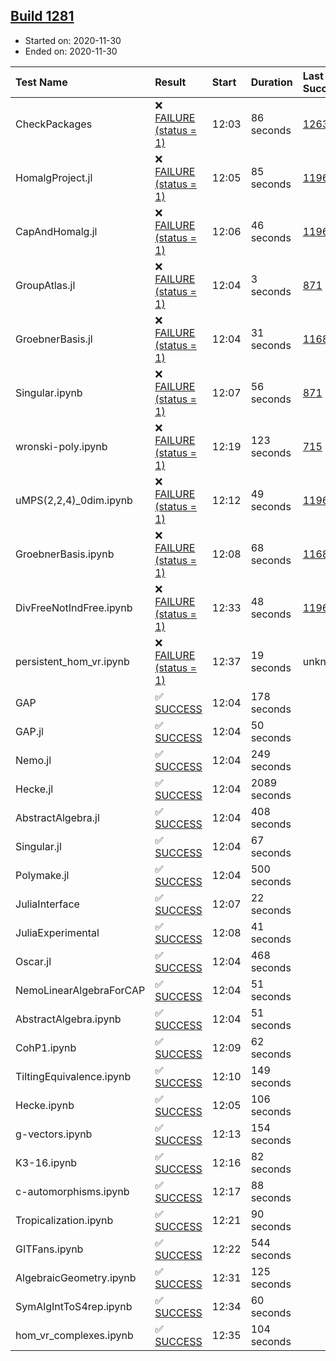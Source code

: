 ## [Build 1281](https://oscarci.mathematik.uni-kl.de/job/oscar-stable/1281/)

* Started on: 2020-11-30
* Ended on: 2020-11-30

| Test Name    | Result | Start | Duration | Last Success | First Failure |
|:-------------|:-------|:------|:---------|:-------------|:--------------|
| CheckPackages | ❌ [FAILURE (status = 1)](https://oscarci.mathematik.uni-kl.de/job/oscar-stable/1281/artifact/logs/build-1281/CheckPackages.log) | 12:03 | 86 seconds | [1263](https://oscarci.mathematik.uni-kl.de/job/oscar-stable/1263/) | [1264](https://oscarci.mathematik.uni-kl.de/job/oscar-stable/1264/) |
| HomalgProject.jl | ❌ [FAILURE (status = 1)](https://oscarci.mathematik.uni-kl.de/job/oscar-stable/1281/artifact/logs/build-1281/HomalgProject.jl.log) | 12:05 | 85 seconds | [1196](https://oscarci.mathematik.uni-kl.de/job/oscar-stable/1196/) | [1197](https://oscarci.mathematik.uni-kl.de/job/oscar-stable/1197/) |
| CapAndHomalg.jl | ❌ [FAILURE (status = 1)](https://oscarci.mathematik.uni-kl.de/job/oscar-stable/1281/artifact/logs/build-1281/CapAndHomalg.jl.log) | 12:06 | 46 seconds | [1196](https://oscarci.mathematik.uni-kl.de/job/oscar-stable/1196/) | [1197](https://oscarci.mathematik.uni-kl.de/job/oscar-stable/1197/) |
| GroupAtlas.jl | ❌ [FAILURE (status = 1)](https://oscarci.mathematik.uni-kl.de/job/oscar-stable/1281/artifact/logs/build-1281/GroupAtlas.jl.log) | 12:04 | 3 seconds | [871](https://oscarci.mathematik.uni-kl.de/job/oscar-stable/871/) | [872](https://oscarci.mathematik.uni-kl.de/job/oscar-stable/872/) |
| GroebnerBasis.jl | ❌ [FAILURE (status = 1)](https://oscarci.mathematik.uni-kl.de/job/oscar-stable/1281/artifact/logs/build-1281/GroebnerBasis.jl.log) | 12:04 | 31 seconds | [1168](https://oscarci.mathematik.uni-kl.de/job/oscar-stable/1168/) | [1169](https://oscarci.mathematik.uni-kl.de/job/oscar-stable/1169/) |
| Singular.ipynb | ❌ [FAILURE (status = 1)](https://oscarci.mathematik.uni-kl.de/job/oscar-stable/1281/artifact/logs/build-1281/Singular.ipynb.log) | 12:07 | 56 seconds | [871](https://oscarci.mathematik.uni-kl.de/job/oscar-stable/871/) | [872](https://oscarci.mathematik.uni-kl.de/job/oscar-stable/872/) |
| wronski-poly.ipynb | ❌ [FAILURE (status = 1)](https://oscarci.mathematik.uni-kl.de/job/oscar-stable/1281/artifact/logs/build-1281/wronski-poly.ipynb.log) | 12:19 | 123 seconds | [715](https://oscarci.mathematik.uni-kl.de/job/oscar-stable/715/) | [716](https://oscarci.mathematik.uni-kl.de/job/oscar-stable/716/) |
| uMPS(2,2,4)_0dim.ipynb | ❌ [FAILURE (status = 1)](https://oscarci.mathematik.uni-kl.de/job/oscar-stable/1281/artifact/logs/build-1281/uMPS-2-2-4-_0dim.ipynb.log) | 12:12 | 49 seconds | [1196](https://oscarci.mathematik.uni-kl.de/job/oscar-stable/1196/) | [1197](https://oscarci.mathematik.uni-kl.de/job/oscar-stable/1197/) |
| GroebnerBasis.ipynb | ❌ [FAILURE (status = 1)](https://oscarci.mathematik.uni-kl.de/job/oscar-stable/1281/artifact/logs/build-1281/GroebnerBasis.ipynb.log) | 12:08 | 68 seconds | [1168](https://oscarci.mathematik.uni-kl.de/job/oscar-stable/1168/) | [1169](https://oscarci.mathematik.uni-kl.de/job/oscar-stable/1169/) |
| DivFreeNotIndFree.ipynb | ❌ [FAILURE (status = 1)](https://oscarci.mathematik.uni-kl.de/job/oscar-stable/1281/artifact/logs/build-1281/DivFreeNotIndFree.ipynb.log) | 12:33 | 48 seconds | [1196](https://oscarci.mathematik.uni-kl.de/job/oscar-stable/1196/) | [1197](https://oscarci.mathematik.uni-kl.de/job/oscar-stable/1197/) |
| persistent_hom_vr.ipynb | ❌ [FAILURE (status = 1)](https://oscarci.mathematik.uni-kl.de/job/oscar-stable/1281/artifact/logs/build-1281/persistent_hom_vr.ipynb.log) | 12:37 | 19 seconds | unknown | unknown |
| GAP | ✅ [SUCCESS](https://oscarci.mathematik.uni-kl.de/job/oscar-stable/1281/artifact/logs/build-1281/GAP.log) | 12:04 | 178 seconds |  |  |
| GAP.jl | ✅ [SUCCESS](https://oscarci.mathematik.uni-kl.de/job/oscar-stable/1281/artifact/logs/build-1281/GAP.jl.log) | 12:04 | 50 seconds |  |  |
| Nemo.jl | ✅ [SUCCESS](https://oscarci.mathematik.uni-kl.de/job/oscar-stable/1281/artifact/logs/build-1281/Nemo.jl.log) | 12:04 | 249 seconds |  |  |
| Hecke.jl | ✅ [SUCCESS](https://oscarci.mathematik.uni-kl.de/job/oscar-stable/1281/artifact/logs/build-1281/Hecke.jl.log) | 12:04 | 2089 seconds |  |  |
| AbstractAlgebra.jl | ✅ [SUCCESS](https://oscarci.mathematik.uni-kl.de/job/oscar-stable/1281/artifact/logs/build-1281/AbstractAlgebra.jl.log) | 12:04 | 408 seconds |  |  |
| Singular.jl | ✅ [SUCCESS](https://oscarci.mathematik.uni-kl.de/job/oscar-stable/1281/artifact/logs/build-1281/Singular.jl.log) | 12:04 | 67 seconds |  |  |
| Polymake.jl | ✅ [SUCCESS](https://oscarci.mathematik.uni-kl.de/job/oscar-stable/1281/artifact/logs/build-1281/Polymake.jl.log) | 12:04 | 500 seconds |  |  |
| JuliaInterface | ✅ [SUCCESS](https://oscarci.mathematik.uni-kl.de/job/oscar-stable/1281/artifact/logs/build-1281/JuliaInterface.log) | 12:07 | 22 seconds |  |  |
| JuliaExperimental | ✅ [SUCCESS](https://oscarci.mathematik.uni-kl.de/job/oscar-stable/1281/artifact/logs/build-1281/JuliaExperimental.log) | 12:08 | 41 seconds |  |  |
| Oscar.jl | ✅ [SUCCESS](https://oscarci.mathematik.uni-kl.de/job/oscar-stable/1281/artifact/logs/build-1281/Oscar.jl.log) | 12:04 | 468 seconds |  |  |
| NemoLinearAlgebraForCAP | ✅ [SUCCESS](https://oscarci.mathematik.uni-kl.de/job/oscar-stable/1281/artifact/logs/build-1281/NemoLinearAlgebraForCAP.log) | 12:04 | 51 seconds |  |  |
| AbstractAlgebra.ipynb | ✅ [SUCCESS](https://oscarci.mathematik.uni-kl.de/job/oscar-stable/1281/artifact/logs/build-1281/AbstractAlgebra.ipynb.log) | 12:04 | 51 seconds |  |  |
| CohP1.ipynb | ✅ [SUCCESS](https://oscarci.mathematik.uni-kl.de/job/oscar-stable/1281/artifact/logs/build-1281/CohP1.ipynb.log) | 12:09 | 62 seconds |  |  |
| TiltingEquivalence.ipynb | ✅ [SUCCESS](https://oscarci.mathematik.uni-kl.de/job/oscar-stable/1281/artifact/logs/build-1281/TiltingEquivalence.ipynb.log) | 12:10 | 149 seconds |  |  |
| Hecke.ipynb | ✅ [SUCCESS](https://oscarci.mathematik.uni-kl.de/job/oscar-stable/1281/artifact/logs/build-1281/Hecke.ipynb.log) | 12:05 | 106 seconds |  |  |
| g-vectors.ipynb | ✅ [SUCCESS](https://oscarci.mathematik.uni-kl.de/job/oscar-stable/1281/artifact/logs/build-1281/g-vectors.ipynb.log) | 12:13 | 154 seconds |  |  |
| K3-16.ipynb | ✅ [SUCCESS](https://oscarci.mathematik.uni-kl.de/job/oscar-stable/1281/artifact/logs/build-1281/K3-16.ipynb.log) | 12:16 | 82 seconds |  |  |
| c-automorphisms.ipynb | ✅ [SUCCESS](https://oscarci.mathematik.uni-kl.de/job/oscar-stable/1281/artifact/logs/build-1281/c-automorphisms.ipynb.log) | 12:17 | 88 seconds |  |  |
| Tropicalization.ipynb | ✅ [SUCCESS](https://oscarci.mathematik.uni-kl.de/job/oscar-stable/1281/artifact/logs/build-1281/Tropicalization.ipynb.log) | 12:21 | 90 seconds |  |  |
| GITFans.ipynb | ✅ [SUCCESS](https://oscarci.mathematik.uni-kl.de/job/oscar-stable/1281/artifact/logs/build-1281/GITFans.ipynb.log) | 12:22 | 544 seconds |  |  |
| AlgebraicGeometry.ipynb | ✅ [SUCCESS](https://oscarci.mathematik.uni-kl.de/job/oscar-stable/1281/artifact/logs/build-1281/AlgebraicGeometry.ipynb.log) | 12:31 | 125 seconds |  |  |
| SymAlgIntToS4rep.ipynb | ✅ [SUCCESS](https://oscarci.mathematik.uni-kl.de/job/oscar-stable/1281/artifact/logs/build-1281/SymAlgIntToS4rep.ipynb.log) | 12:34 | 60 seconds |  |  |
| hom_vr_complexes.ipynb | ✅ [SUCCESS](https://oscarci.mathematik.uni-kl.de/job/oscar-stable/1281/artifact/logs/build-1281/hom_vr_complexes.ipynb.log) | 12:35 | 104 seconds |  |  |
